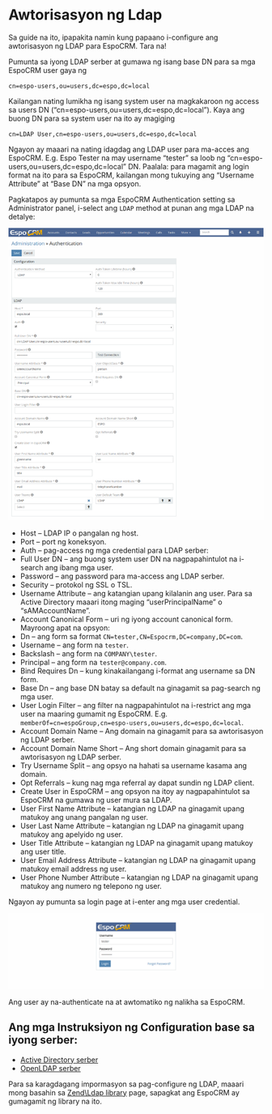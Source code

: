 # Awtorisasyon ng Ldap

Sa guide na ito, ipapakita namin kung papaano i-configure ang awtorisasyon ng LDAP para EspoCRM. Tara na!

Pumunta sa iyong LDAP serber at gumawa ng isang base DN para sa mga EspoCRM user gaya ng
```
cn=espo-users,ou=users,dc=espo,dc=local
```

Kailangan nating lumikha ng isang system user na magkakaroon ng access sa users DN (“cn=espo-users,ou=users,dc=espo,dc=local”). Kaya ang buong DN para sa system user na ito ay magiging 
```
cn=LDAP User,cn=espo-users,ou=users,dc=espo,dc=local
```
Ngayon ay maaari na nating idagdag ang LDAP user para ma-acces ang EspoCRM. E.g. Espo Tester na may username “tester” sa loob ng “cn=espo-users,ou=users,dc=espo,dc=local” DN. Paalala: para magamit ang login format na ito para sa EspoCRM, kailangan mong tukuying ang “Username Attribute” at “Base DN” na mga opsyon.

Pagkatapos ay pumunta sa mga EspoCRM  Authentication setting sa Administrator panel, i-select ang `LDAP` method at punan ang mga LDAP na detalye:

![1](https://raw.githubusercontent.com/espocrm/documentation/master/docs/_static/images/administration/ldap-authorization/ldap-configuration.png)

* Host – LDAP IP o pangalan ng host.
* Port – port ng koneksyon.
* Auth – pag-access ng mga credential para LDAP serber:
 * Full User DN – ang buong system user DN na nagpapahintulot na i-search ang ibang mga user.
 * Password – ang password para ma-access ang LDAP serber.
* Security – protokol ng SSL o TSL.
* Username Attribute – ang katangian upang kilalanin ang user. Para sa Active Directory maaari itong maging “userPrincipalName” o “sAMAccountName”.
* Account Canonical Form – uri ng iyong account canonical form. Mayroong apat na opsyon:
 * Dn – ang form sa format `CN=tester,CN=Espocrm,DC=company,DC=com`.
 * Username – ang form na `tester`.
 * Backslash – ang form na `COMPANY\tester`.
 * Principal – ang form na `tester@company.com`.
* Bind Requires Dn – kung kinakailangang i-format ang username sa DN form.
* Base Dn – ang base DN batay sa default na ginagamit sa pag-search ng mga user.
* User Login Filter – ang filter na nagpapahintulot na i-restrict ang mga user na maaring gumamit ng EspoCRM. E.g. `memberOf=cn=espoGroup,cn=espo-users,ou=users,dc=espo,dc=local`.
* Account Domain Name – Ang domain na ginagamit para sa awtorisasyon ng LDAP serber.
* Account Domain Name Short – Ang short domain ginagamit para sa awtorisasyon ng LDAP serber.
* Try Username Split – ang opsyo na hahati sa username kasama ang domain.
* Opt Referrals – kung nag mga referral ay dapat sundin ng LDAP client.
* Create User in EspoCRM – ang opsyon na itoy ay nagpapahintulot sa EspoCRM na gumawa ng user mura sa LDAP.
 * User First Name Attribute – katangian ng LDAP na ginagamit upang matukoy ang unang pangalan ng user.
 * User Last Name Attribute – katangian ng LDAP na ginagamit upang matukoy ang apelyido ng user.
 * User Title Attribute – katangian ng LDAP na ginagamit upang matukoy ang user title.
 * User Email Address Attribute – katangian ng LDAP na ginagamit upang matukoy email address ng user.
 * User Phone Number Attribute – katangian ng LDAP na ginagamit upang matukoy ang numero ng telepono ng user.

Ngayon ay pumunta sa login page at i-enter ang mga user credential.

![2](https://raw.githubusercontent.com/espocrm/documentation/master/docs/_static/images/administration/ldap-authorization/ldap-login.png)

Ang user ay na-authenticate na at awtomatiko ng nalikha sa EspoCRM.

## Ang mga Instruksiyon ng Configuration base sa iyong serber:
* [Active Directory serber](ldap-authorization-for-ad.md)
* [OpenLDAP serber](ldap-authorization-for-openldap.md)

Para sa karagdagang impormasyon sa pag-configure ng LDAP, maaari mong basahin sa [Zend\Ldap library](https://zendframework.github.io/zend-ldap/intro/) page, sapagkat ang EspoCRM ay gumagamit ng library na ito.





